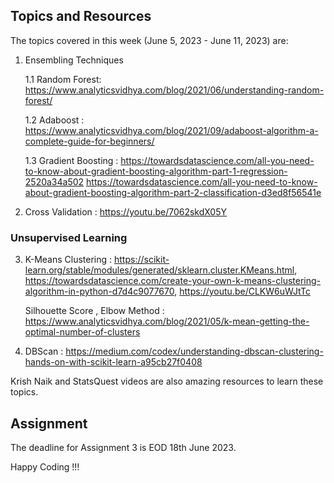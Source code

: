 ## Topics and Resources

The topics covered in this week (June 5, 2023 - June 11, 2023) are:

1. Ensembling Techniques

    1.1 Random Forest: https://www.analyticsvidhya.com/blog/2021/06/understanding-random-forest/
    
    1.2 Adaboost : https://www.analyticsvidhya.com/blog/2021/09/adaboost-algorithm-a-complete-guide-for-beginners/
    
    1.3 Gradient Boosting : https://towardsdatascience.com/all-you-need-to-know-about-gradient-boosting-algorithm-part-1-regression-2520a34a502
    https://towardsdatascience.com/all-you-need-to-know-about-gradient-boosting-algorithm-part-2-classification-d3ed8f56541e

2. Cross Validation : https://youtu.be/7062skdX05Y


### Unsupervised Learning

3. K-Means Clustering : https://scikit-learn.org/stable/modules/generated/sklearn.cluster.KMeans.html, 
        https://towardsdatascience.com/create-your-own-k-means-clustering-algorithm-in-python-d7d4c9077670,
        https://youtu.be/CLKW6uWJtTc
        
    Silhouette Score , Elbow Method : https://www.analyticsvidhya.com/blog/2021/05/k-mean-getting-the-optimal-number-of-clusters

4. DBScan : https://medium.com/codex/understanding-dbscan-clustering-hands-on-with-scikit-learn-a95cb27f0408

Krish Naik and StatsQuest videos are also amazing resources to learn these topics.

## Assignment
The deadline for Assignment 3 is EOD 18th June 2023.

Happy Coding !!!
